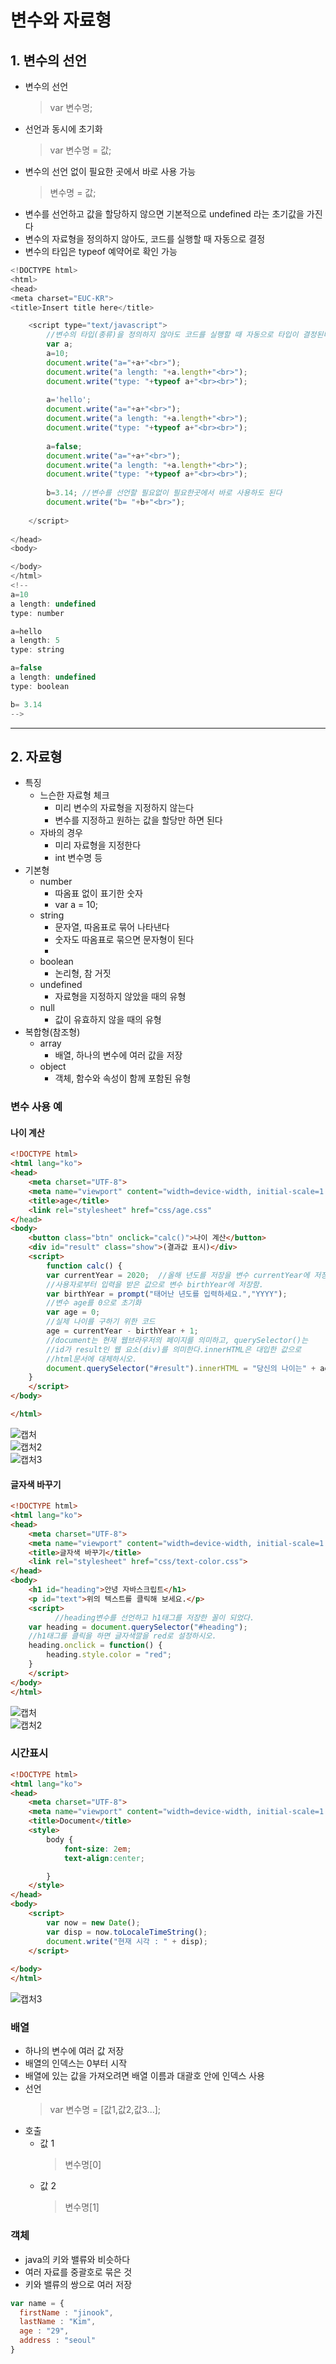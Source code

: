 # 변수와 자료형
## 1. 변수의 선언
- 변수의 선언   
  > var 변수명;   
- 선언과 동시에 초기화
  > var 변수명 = 값;   
- 변수의 선언 없이 필요한 곳에서 바로 사용 가능   
  > 변수명 = 값;   
- 변수를 선언하고 값을 할당하지 않으면 기본적으로 undefined 라는 초기값을 가진다
- 변수의 자료형을 정의하지 않아도, 코드를 실행할 때 자동으로 결정
- 변수의 타입은 typeof 예약어로 확인 가능   

```javascript
<!DOCTYPE html>
<html>
<head>
<meta charset="EUC-KR">
<title>Insert title here</title>

	<script type="text/javascript">
		//변수의 타입(종류)을 정의하지 않아도 코드를 실행할 때 자동으로 타입이 결정된다
		var a;
		a=10;
		document.write("a="+a+"<br>");
		document.write("a length: "+a.length+"<br>");
		document.write("type: "+typeof a+"<br><br>");
		
		a='hello';
		document.write("a="+a+"<br>");
		document.write("a length: "+a.length+"<br>");
		document.write("type: "+typeof a+"<br><br>");
		
		a=false;
		document.write("a="+a+"<br>");
		document.write("a length: "+a.length+"<br>");
		document.write("type: "+typeof a+"<br><br>");
		
		b=3.14; //변수를 선언할 필요없이 필요한곳에서 바로 사용하도 된다
		document.write("b= "+b+"<br>");
		
	</script>
	
</head>
<body>

</body>
</html>
<!-- 
a=10
a length: undefined
type: number

a=hello
a length: 5
type: string

a=false
a length: undefined
type: boolean

b= 3.14
-->
```

***

## 2. 자료형
- 특징
  - 느슨한 자료형 체크
    - 미리 변수의 자료형을 지정하지 않는다
    - 변수를 지정하고 원하는 값을 할당만 하면 된다
  - 자바의 경우
    - 미리 자료형을 지정한다
    - int 변수명 등
- 기본형
  - number
    - 따옴표 없이 표기한 숫자
    - var a = 10;
  - string
    - 문자열, 따옴표로 묶어 나타낸다
    - 숫자도 따옴표로 묶으면 문자형이 된다
    - 
  - boolean
    - 논리형, 참 거짓
  - undefined
    - 자료형을 지정하지 않았을 때의 유형
  - null
    - 값이 유효하지 않을 때의 유형
- 복합형(참조형)
  - array
    - 배열, 하나의 변수에 여러 값을 저장
  - object
    - 객체, 함수와 속성이 함께 포함된 유형   

### 변수 사용 예
#### 나이 계산 

```html
<!DOCTYPE html>
<html lang="ko">
<head>
    <meta charset="UTF-8">
    <meta name="viewport" content="width=device-width, initial-scale=1.0">
    <title>age</title>
    <link rel="stylesheet" href="css/age.css"
</head>
<body>
    <button class="btn" onclick="calc()">나이 계산</button>
    <div id="result" class="show">(결과값 표시)</div>
    <script>
        function calc() {
        var currentYear = 2020;  //올해 년도를 저장을 변수 currentYear에 저장함.
        //사용자로부터 입력을 받은 값으로 변수 birthYear에 저장함.
        var birthYear = prompt("태어난 년도를 입력하세요.","YYYY");
        //변수 age를 0으로 초기화
        var age = 0;
        //실제 나이를 구하기 위한 코드
        age = currentYear - birthYear + 1;
        //document는 현재 웹브라우저의 페이지를 의미하고, querySelector()는
        //id가 result인 웹 요소(div)를 의미한다.innerHTML은 대입한 값으로 
        //html문서에 대체하시오.
        document.querySelector("#result").innerHTML = "당신의 나이는" + age + "세입니다.";
    }
    </script>
</body>

</html>
```

![캡처](https://user-images.githubusercontent.com/99188096/162602705-09490128-0b00-4ab1-b605-3b73f5c4ca91.PNG)   
![캡처2](https://user-images.githubusercontent.com/99188096/162602710-eb08d9ac-e474-43fb-9521-2dc28958958d.PNG)   
![캡처3](https://user-images.githubusercontent.com/99188096/162602712-1468083d-3408-4aa4-a2b6-f6c83e5a314d.PNG)   


#### 글자색 바꾸기

```html
<!DOCTYPE html>
<html lang="ko">
<head>
    <meta charset="UTF-8">
    <meta name="viewport" content="width=device-width, initial-scale=1.0">
    <title>글자색 바꾸기</title>
    <link rel="stylesheet" href="css/text-color.css">
</head>
<body>
    <h1 id="heading">안녕 자바스크립트</h1>
    <p id="text">위의 텍스트를 클릭해 보세요.</p>
    <script>
          //heading변수를 선언하고 h1태그를 저장한 꼴이 되었다.
    var heading = document.querySelector("#heading");
    //h1태그를 클릭을 하면 글자색깔을 red로 설정하시오.
    heading.onclick = function() {
        heading.style.color = "red";
    }
    </script>
</body>
</html>
```

![캡처](https://user-images.githubusercontent.com/99188096/162602907-6efafc30-1a43-4555-93d1-71d8ed0d6daa.PNG)   
![캡처2](https://user-images.githubusercontent.com/99188096/162602910-05f1a096-35ef-44d0-9e74-15139136ce1b.PNG)



### 시간표시
```html
<!DOCTYPE html>
<html lang="ko">
<head>
    <meta charset="UTF-8">
    <meta name="viewport" content="width=device-width, initial-scale=1.0">
    <title>Document</title>
    <style>
        body {
            font-size: 2em;
            text-align:center;

        }
    </style>
</head>
<body>
    <script>
        var now = new Date();
        var disp = now.toLocaleTimeString();
        document.write("현재 시각 : " + disp);
    </script>
    
</body>
</html>
```

![캡처3](https://user-images.githubusercontent.com/99188096/162602932-77919d70-6bb5-4e4e-8453-77b265161dff.PNG)   

### 배열
- 하나의 변수에 여러 값 저장
- 배열의 인덱스는 0부터 시작
- 배열에 있는 값을 가져오려면 배열 이름과 대괄호 안에 인덱스 사용
- 선언
  > var 변수명 = [값1,값2,값3...];   
- 호출
  - 값 1
    > 변수명[0]   
  - 값 2
    > 변수명[1]   


### 객체
- java의 키와 밸류와 비슷하다
- 여러 자료를 중괄호로 묶은 것
- 키와 밸류의 쌍으로 여러 저장   

```javascript
var name = {
  firstName : "jinook",
  lastName : "Kim",
  age : "29",
  address : "seoul"
}
```


